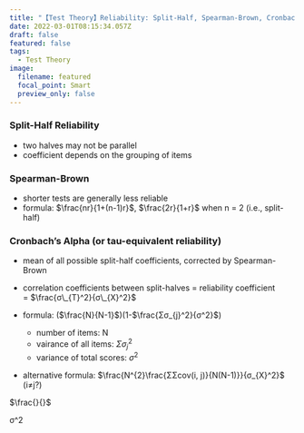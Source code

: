 ```yaml
---
title: "【Test Theory】Reliability: Split-Half, Spearman-Brown, Cronbach, & SEM"
date: 2022-03-01T08:15:34.057Z
draft: false
featured: false
tags:
  - Test Theory
image:
  filename: featured
  focal_point: Smart
  preview_only: false
---
```

### Split-Half Reliability

* two halves may not be parallel
* coefficient depends on the grouping of items

### Spearman-Brown

* shorter tests are generally less reliable
* formula: $\frac{nr}{1+(n-1)r}$, $\frac{2r}{1+r}$ when n = 2 (i.e., split-half)

### Cronbach’s Alpha (or tau-equivalent reliability)

* mean of all possible split-half coefficients, corrected by Spearman-Brown
* correlation coefficients between split-halves = reliability coefficient = $\frac{σ\_{T}^2}{σ\_{X}^2}$
* formula: ($\frac{N}{N-1}$)(1-$\frac{Σσ_{j}^2}{σ^2}$)

  * number of items: N
  * vairance of all items: $Σσ_{j}^2$
  * variance of total scores: $σ^2$
* alternative formula: $\frac{N^{2}\frac{ΣΣcov(i, j)}{N(N-1)}}{σ_{X}^2}$ (i≠j?)

$\frac{}{}$

σ^2